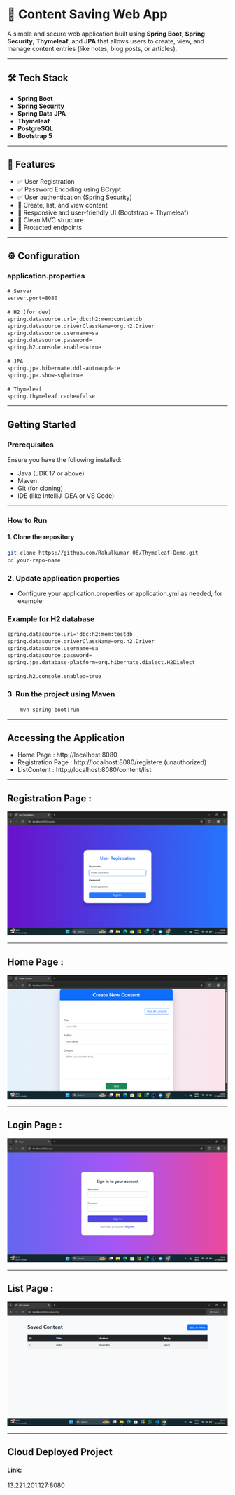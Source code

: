 # 📘 Content Saving Web App

A simple and secure web application built using **Spring Boot**, **Spring Security**, **Thymeleaf**, and **JPA** that allows users to create, view, and manage content entries (like notes, blog posts, or articles).

---

## 🛠️ Tech Stack

- **Spring Boot**
- **Spring Security**
- **Spring Data JPA**
- **Thymeleaf**
- **PostgreSQL** 
- **Bootstrap 5**

---

## 🔐 Features

- ✅ User Registration
- ✅ Password Encoding using BCrypt
- ✅ User authentication (Spring Security)
- 📝 Create, list, and view content
- 🎨 Responsive and user-friendly UI (Bootstrap + Thymeleaf)
- 🧵 Clean MVC structure
- 🔐 Protected endpoints

---

## ⚙️ Configuration

### application.properties

```properties
# Server
server.port=8080

# H2 (for dev)
spring.datasource.url=jdbc:h2:mem:contentdb
spring.datasource.driverClassName=org.h2.Driver
spring.datasource.username=sa
spring.datasource.password=
spring.h2.console.enabled=true

# JPA
spring.jpa.hibernate.ddl-auto=update
spring.jpa.show-sql=true

# Thymeleaf
spring.thymeleaf.cache=false

```
---
## Getting Started
### Prerequisites

Ensure you have the following installed:

- Java (JDK 17 or above)
- Maven
- Git (for cloning)
- IDE (like IntelliJ IDEA or VS Code)

---

### How to Run

#### 1. Clone the repository

```bash
git clone https://github.com/Rahulkumar-06/Thymeleaf-Demo.git
cd your-repo-name
```
### 2. Update application properties
 * Configure your application.properties or application.yml as needed, for example: 
### Example for H2 database
```properties
spring.datasource.url=jdbc:h2:mem:testdb
spring.datasource.driverClassName=org.h2.Driver
spring.datasource.username=sa
spring.datasource.password=
spring.jpa.database-platform=org.hibernate.dialect.H2Dialect

spring.h2.console.enabled=true
```
### 3. Run the project using Maven
```bash
    mvn spring-boot:run
```
---
## Accessing the Application
- Home Page : http://localhost:8080
- Registration Page : http://localhost:8080/registere (unauthorized)
- ListContent : http://localhost:8080/content/list

---
## Registration Page :

![Registration Page](screenshot/registerationpage.png)

---
## Home Page :
![Home Page](screenshot/homepage.png)

---
## Login Page :
![Authentication Page](screenshot/loginpage.png)

---

## List Page :

![List Page](screenshot/All-list-content.png)

---

## Cloud Deployed Project

#### Link:  
<a> 13.221.201.127:8080 </a>
